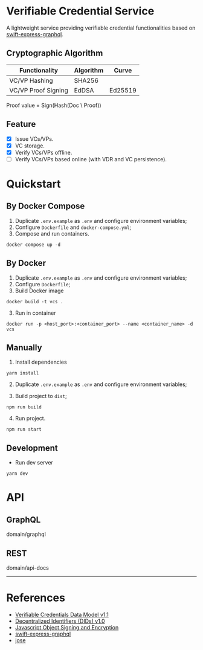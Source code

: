 # Verifiable Credential Service

A lightweight service providing verifiable credential functionalities based
on [swift-express-graphql](https://github.com/yepengding/swift-express-graphql).

## Cryptographic Algorithm

| Functionality       | Algorithm | Curve   |
|---------------------|-----------|---------|
| VC/VP Hashing       | SHA256    |         |
| VC/VP Proof Signing | EdDSA     | Ed25519 |

Proof value = Sign(Hash(Doc \ Proof))

## Feature

- [x] Issue VCs/VPs.
- [x] VC storage.
- [x] Verify VCs/VPs offline.
- [ ] Verify VCs/VPs based online (with VDR and VC persistence).

# Quickstart

## By Docker Compose

1. Duplicate `.env.example` as `.env` and configure environment variables;
2. Configure `Dockerfile` and `docker-compose.yml`;
3. Compose and run containers.

```shell
docker compose up -d
```

## By Docker

1. Duplicate `.env.example` as `.env` and configure environment variables;
2. Configure `Dockerfile`;
3. Build Docker image

```shell
docker build -t vcs .
```

3. Run in container

```shell
docker run -p <host_port>:<container_port> --name <container_name> -d vcs
```

## Manually

1. Install dependencies

```shell
yarn install
```

2. Duplicate `.env.example` as `.env` and configure environment variables;

3. Build project to `dist`;

```shell
npm run build
```

4. Run project.

```shell
npm run start
```

## Development

- Run dev server

```shell
yarn dev
```

# API

## GraphQL

domain/graphql

## REST

domain/api-docs

---

# References

- [Verifiable Credentials Data Model v1.1](https://www.w3.org/TR/vc-data-model/)
- [Decentralized Identifiers (DIDs) v1.0](https://www.w3.org/TR/did-core/)
- [Javascript Object Signing and Encryption](https://www.researchgate.net/publication/362015906_Javascript_Object_Signing_and_Encryption_JOSE_Standards_Considerations_and_Applications)
- [swift-express-graphql](https://github.com/yepengding/swift-express-graphql)
- [jose](https://github.com/panva/jose)
